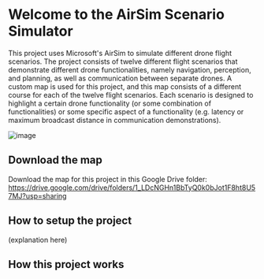 # Welcome to the AirSim Scenario Simulator

This project uses Microsoft's AirSim to simulate different drone flight scenarios. The project consists of twelve different flight scenarios that demonstrate different drone functionalities, namely navigation, perception, and planning, as well as communication between separate drones. A custom map is used for this project, and this map consists of a different course for each of the twelve flight scenarios.  Each scenario is designed to highlight a certain drone functionality (or some combination of functionalities) or some specific aspect of a functionality (e.g. latency or maximum broadcast distance in communication demonstrations).

![image](https://github.com/user-attachments/assets/e9ab848a-aeac-4a2a-9f70-78ee61507759)

## Download the map

Download the map for this project in this Google Drive folder: https://drive.google.com/drive/folders/1_LDcNGHn1BbTyQ0k0bJot1F8ht8U57MJ?usp=sharing

## How to setup the project

(explanation here)

## How this project works

